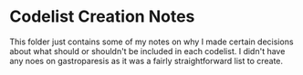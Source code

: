 # Codelist Creation Notes

This folder just contains some of my notes on why I made certain decisions about what should or shouldn't be included in each codelist. I didn't have any noes on gastroparesis as it was a fairly straightforward list to create.
